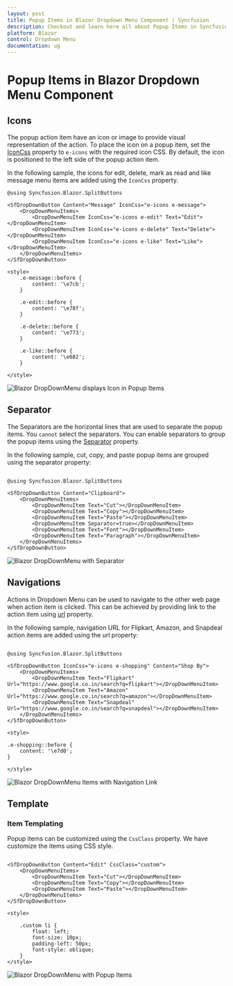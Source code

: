 ```yaml
---
layout: post
title: Popup Items in Blazor Dropdown Menu Component | Syncfusion
description: Checkout and learn here all about Popup Items in Syncfusion Blazor Dropdown Menu component and more.
platform: Blazor
control: Dropdown Menu
documentation: ug
---
```


# Popup Items in Blazor Dropdown Menu Component

## Icons

The popup action item have an icon or image to provide visual representation of the action. To place the icon on a popup item, set the [IconCss](https://help.syncfusion.com/cr/blazor/Syncfusion.Blazor.SplitButtons.SfDropDownButton.html#Syncfusion_Blazor_SplitButtons_SfDropDownButton_IconCss) property to `e-icons` with the required icon CSS. By default, the icon is positioned to the left side of the popup action item.

In the following sample, the icons for edit, delete, mark as read and like message menu items are added using the `IconCss` property.

```cshtml
@using Syncfusion.Blazor.SplitButtons

<SfDropDownButton Content="Message" IconCss="e-icons e-message">
    <DropDownMenuItems>
        <DropDownMenuItem IconCss="e-icons e-edit" Text="Edit"></DropDownMenuItem>
        <DropDownMenuItem IconCss="e-icons e-delete" Text="Delete"></DropDownMenuItem>
        <DropDownMenuItem IconCss="e-icons e-like" Text="Like"></DropDownMenuItem>
    </DropDownMenuItems>
</SfDropDownButton>

<style>
    .e-message::before {
        content: '\e7cb';
    }

    .e-edit::before {
        content: '\e78f';
    }

    .e-delete::before {
        content: '\e773';
    }

    .e-like::before {
        content: '\e682';
    }

</style>

```



![Blazor DropDownMenu displays Icon in Popup Items](./images/blazor-dropdownmenu-with-popup-icon.png)

## Separator

The Separators are the horizontal lines that are used to separate the popup items. You `cannot` select the separators. You can enable separators to group the popup items using the [Separator](https://help.syncfusion.com/cr/blazor/Syncfusion.Blazor.SplitButtons.DropDownMenuItem.html#Syncfusion_Blazor_SplitButtons_DropDownMenuItem_Separator) property.

In the following sample, cut, copy, and paste popup items are grouped using the separator property:

```cshtml

@using Syncfusion.Blazor.SplitButtons

<SfDropDownButton Content="Clipboard">
    <DropDownMenuItems>
        <DropDownMenuItem Text="Cut"></DropDownMenuItem>
        <DropDownMenuItem Text="Copy"></DropDownMenuItem>
        <DropDownMenuItem Text="Paste"></DropDownMenuItem>
        <DropDownMenuItem Separator=true></DropDownMenuItem>
        <DropDownMenuItem Text="Font"></DropDownMenuItem>
        <DropDownMenuItem Text="Paragraph"></DropDownMenuItem>
    </DropDownMenuItems>
</SfDropDownButton>

```



![Blazor DropDownMenu with Separator](./images/blazor-dropdownmenu-separator.png)

## Navigations

Actions in Dropdown Menu can be used to navigate to the other web page when action item is clicked. This can be achieved by providing link to the action item using [url](https://help.syncfusion.com/cr/blazor/Syncfusion.Blazor.SplitButtons.DropDownMenuItem.html#Syncfusion_Blazor_SplitButtons_DropDownMenuItem_Url) property.

In the following sample, navigation URL for Flipkart, Amazon, and Snapdeal action items are added using the url property:

```cshtml

@using Syncfusion.Blazor.SplitButtons

<SfDropDownButton IconCss="e-icons e-shopping" Content="Shop By">
    <DropDownMenuItems>
        <DropDownMenuItem Text="Flipkart" Url="https://www.google.co.in/search?q=flipkart"></DropDownMenuItem>
        <DropDownMenuItem Text="Amazon" Url="https://www.google.co.in/search?q=amazon"></DropDownMenuItem>
        <DropDownMenuItem Text="Snapdeal" Url="https://www.google.co.in/search?q=snapdeal"></DropDownMenuItem>
    </DropDownMenuItems>
</SfDropDownButton>

<style>

.e-shopping::before {
    content: '\e7d0';
}

</style>

```



![Blazor DropDownMenu Items with Navigation Link](./images/blazor-dropdownmenu-navigation.png)

## Template

### Item Templating

Popup items can be customized using the `CssClass` property. We have customize the items using CSS style.

```cshtml

<SfDropDownButton Content="Edit" CssClass="custom">
    <DropDownMenuItems>
        <DropDownMenuItem Text="Cut"></DropDownMenuItem>
        <DropDownMenuItem Text="Copy"></DropDownMenuItem>
        <DropDownMenuItem Text="Paste"></DropDownMenuItem>
    </DropDownMenuItems>
</SfDropDownButton>

<style>
  
    .custom li {
        float: left;
        font-size: 10px;
        padding-left: 50px;
        font-style: oblique;
    }
</style>

```



![Blazor DropDownMenu with Popup Items](./images/blazor-dropdownmenu-with-popup-items.png)